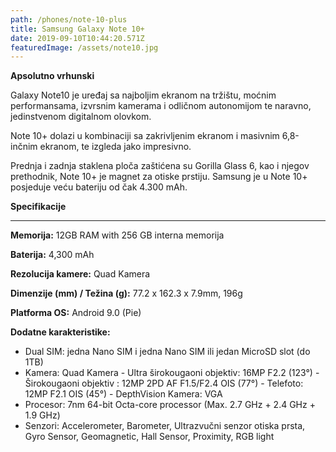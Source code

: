 ```yaml
---
path: /phones/note-10-plus
title: Samsung Galaxy Note 10+
date: 2019-09-10T10:44:20.571Z
featuredImage: /assets/note10.jpg
---
```

**Apsolutno vrhunski**

Galaxy Note10 je uređaj sa najboljim ekranom na tržištu, moćnim performansama, izvrsnim kamerama i odličnom autonomijom te naravno, jedinstvenom digitalnom olovkom.

Note 10+ dolazi u kombinaciji sa zakrivljenim ekranom i masivnim 6,8-inčnim ekranom, te izgleda jako impresivno.

Prednja i zadnja staklena ploča zaštićena su Gorilla Glass 6, kao i njegov prethodnik, Note 10+ je magnet za otiske prstiju. Samsung je u Note 10+ posjeduje veću bateriju od čak 4.300 mAh.

 

 

**Specifikacije**

 ****

**Memorija:** 12GB RAM with 256 GB interna memorija

**Baterija:** 4,300 mAh

**Rezolucija kamere:** Quad Kamera

**Dimenzije (mm) / Težina (g):** 77.2 x 162.3 x 7.9mm, 196g

**Platforma OS:** Android 9.0 (Pie)

**Dodatne karakteristike:**

* Dual SIM: jedna Nano SIM i jedna Nano SIM ili jedan MicroSD slot (do 1TB)
* Kamera: Quad Kamera - Ultra širokougaoni objektiv: 16MP F2.2 (123°) - Širokougaoni objektiv : 12MP 2PD AF F1.5/F2.4 OIS (77°) - Telefoto: 12MP F2.1 OIS (45°) - DepthVision Kamera: VGA
* Procesor: 7nm 64-bit Octa-core processor (Max. 2.7 GHz + 2.4 GHz + 1.9 GHz)
* Senzori: Accelerometer, Barometer, Ultrazvučni senzor otiska prsta, Gyro Sensor, Geomagnetic, Hall Sensor, Proximity, RGB light
